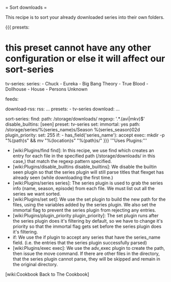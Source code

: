 = Sort downloads =

This recipe is to sort your already downloaded series into their own folders.

{{{
presets:

  # this preset cannot have any other configuration or else it will affect our sort-series
  tv-series:
    series:
      - Chuck
      - Eureka
      - Big Bang Theory
      - True Blood
      - Dollhouse
      - House
      - Persons Unknown
  
feeds:

  download-rss:
    rss: ...
    presets:
      - tv-series
    download: ...

  sort-series:
    find:
      path: /storage/downloads/
      regexp: '.*\.(avi|mkv)$'
    disable_builtins: [seen]
    preset: tv-series
    set:
      immortal: yes
      path: /storage/series/%(series_name)s/Season %(series_season)02d
    plugin_priority:
      set: 255
    if:
      - has_field('series_name'): accept
    exec: mkdir -p "%(path)s" && mv "%(location)s" "%(path)s/"
}}}
'''Uses Plugins:'''

 - [wiki:Plugins/find find]: In this recipe, we use find which creates an entry for each file in the specified path (/storage/downloads/ in this case,) that match the regexp pattern specified.
 - [wiki:Plugins/disable_builtins disable_builtins]: We disable the builtin seen plugin so that the series plugin will still parse titles that flexget has already seen (while downloading the first time.)
 - [wiki:Plugins/series series]: The series plugin is used to grab the series info (name, season, episode) from each file. We must list out all the series we want sorted.
 - [wiki:Plugins/set set]: We use the set plugin to build the new path for the files, using the variables added by the series plugin. We also set the immortal flag to prevent the series plugin from rejecting any entries.
 - [wiki:Plugins/plugin_priority plugin_priority]: The set plugin runs after the series plugin does it's filtering by default, so we have to change it's priority so that the immortal flag gets set before the series plugin does it's filtering.
 - if: We use the if plugin to accept any series that have the series_name field. (i.e. the entries that the series plugin successfully parsed)
 - [wiki:Plugins/exec exec]: We use the adv_exec plugin to create the path, then issue the move command. If there are other files in the directory, that the series plugin cannot parse, they will be skipped and remain in the original directory.


[wiki:Cookbook Back to The Cookbook]